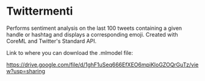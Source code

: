 # Twittermenti
Performs sentiment analysis on the last 100 tweets containing a given handle or hashtag and displays a corresponding emoji. Created with CoreML and Twitter's Standard API.

Link to where you can download the .mlmodel file:

https://drive.google.com/file/d/1ghF1uSeq666EfXEO6mpiKloGZOQrGuTz/view?usp=sharing

